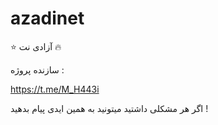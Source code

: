 # azadinet
⭐ آزادی نت 🔥


سازنده پروژه :

https://t.me/M_H443i



اگر هر مشکلی داشتید میتونید به همین ایدی پیام بدهید !
